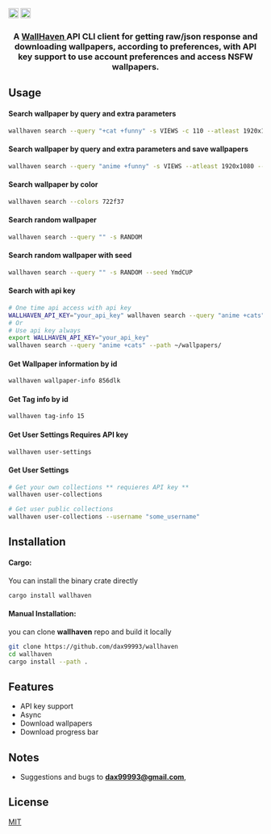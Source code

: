 [<img alt="github" src="https://img.shields.io/static/v1?label=github&message=wallhaven&color=acb0d0&logo=Github&style=flat-square&logoColor=a9b1d6" height="20">](https://github.com/dax99993/wallhaven)
[<img alt="crates" src="https://img.shields.io/crates/v/wallhaven?logo=rust&logoColor=a9b1d6&style=flat-square&color=fc8d62" height="20">](https://crates.io/crates/wallhaven)
<div align="center">
  <h3>
    A <a href ="https://wallhaven.cc" > WallHaven </a> API CLI client for getting raw/json response and downloading wallpapers, according
    to preferences, with API key support to use account preferences and access NSFW wallpapers.
 </h3>
</div>


## Usage
#### Search wallpaper by query and extra parameters
```sh
wallhaven search --query "+cat +funny" -s VIEWS -c 110 --atleast 1920x1080 --path ~/wallpapers/
```

#### Search wallpaper by query and extra parameters and save wallpapers
```sh
wallhaven search --query "anime +funny" -s VIEWS --atleast 1920x1080 --path ~/wallpapers/
```

#### Search wallpaper by color
```sh
wallhaven search --colors 722f37 
```

#### Search random wallpaper
```sh
wallhaven search --query "" -s RANDOM
```

#### Search random wallpaper with seed
```sh
wallhaven search --query "" -s RANDOM --seed YmdCUP
```

#### Search with api key
```sh
# One time api access with api key
WALLHAVEN_API_KEY="your_api_key" wallhaven search --query "anime +cats" --purity 111 -s TOPLIST --path ~/wallpapers/
# Or
# Use api key always
export WALLHAVEN_API_KEY="your_api_key"
wallhaven search --query "anime +cats" --path ~/wallpapers/
```

#### Get Wallpaper information by id
```sh
wallhaven wallpaper-info 856dlk
```

#### Get Tag info by id
```sh
wallhaven tag-info 15
```

#### Get User Settings **Requires API key**
```sh
wallhaven user-settings
```

#### Get User Settings
```sh
# Get your own collections ** requieres API key **
wallhaven user-collections

# Get user public collections
wallhaven user-collections --username "some_username"
```

## Installation
#### Cargo:
You can install the binary crate directly
```sh
cargo install wallhaven 
```

#### Manual Installation:
you can clone **wallhaven** repo and build it locally
```sh
git clone https://github.com/dax99993/wallhaven
cd wallhaven 
cargo install --path .
```

## Features
- API key support
- Async
- Download wallpapers
- Download progress bar


## Notes
- Suggestions and bugs to **dax99993@gmail.com**,

## License
[MIT](https://mit-license.org/)

